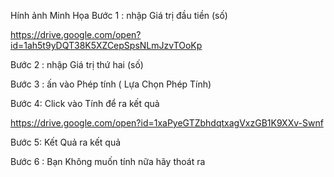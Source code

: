 
Hính ảnh Minh Họa 
Bước 1 : nhập Giá trị đầu tiền (số)

https://drive.google.com/open?id=1ah5t9yDQT38K5XZCepSpsNLmJzvTOoKp

Bước 2 : nhập Giá trị thứ hai (số)

Bước 3 : ấn vào Phép tính ( Lựa Chọn Phép Tính)

Bước 4: Click vào Tính để ra kết quả

https://drive.google.com/open?id=1xaPyeGTZbhdqtxagVxzGB1K9XXv-Swnf

Bước 5: Kết Quả ra kết quả

Bước 6 : Bạn Không muốn tính nữa hãy thoát ra 

